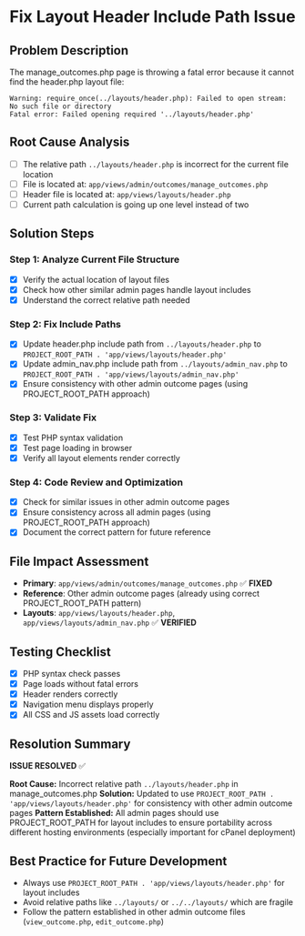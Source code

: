 # Fix Layout Header Include Path Issue

## Problem Description
The manage_outcomes.php page is throwing a fatal error because it cannot find the header.php layout file:
```
Warning: require_once(../layouts/header.php): Failed to open stream: No such file or directory
Fatal error: Failed opening required '../layouts/header.php'
```

## Root Cause Analysis
- [ ] The relative path `../layouts/header.php` is incorrect for the current file location
- [ ] File is located at: `app/views/admin/outcomes/manage_outcomes.php`
- [ ] Header file is located at: `app/views/layouts/header.php`
- [ ] Current path calculation is going up one level instead of two

## Solution Steps

### Step 1: Analyze Current File Structure
- [x] Verify the actual location of layout files
- [x] Check how other similar admin pages handle layout includes
- [x] Understand the correct relative path needed

### Step 2: Fix Include Paths
- [x] Update header.php include path from `../layouts/header.php` to `PROJECT_ROOT_PATH . 'app/views/layouts/header.php'`
- [x] Update admin_nav.php include path from `../layouts/admin_nav.php` to `PROJECT_ROOT_PATH . 'app/views/layouts/admin_nav.php'`
- [x] Ensure consistency with other admin outcome pages (using PROJECT_ROOT_PATH approach)

### Step 3: Validate Fix
- [x] Test PHP syntax validation
- [x] Test page loading in browser
- [x] Verify all layout elements render correctly

### Step 4: Code Review and Optimization
- [x] Check for similar issues in other admin outcome pages
- [x] Ensure consistency across all admin pages (using PROJECT_ROOT_PATH approach)
- [x] Document the correct pattern for future reference

## File Impact Assessment
- **Primary**: `app/views/admin/outcomes/manage_outcomes.php` ✅ **FIXED**
- **Reference**: Other admin outcome pages (already using correct PROJECT_ROOT_PATH pattern)
- **Layouts**: `app/views/layouts/header.php`, `app/views/layouts/admin_nav.php` ✅ **VERIFIED**

## Testing Checklist
- [x] PHP syntax check passes
- [x] Page loads without fatal errors
- [x] Header renders correctly
- [x] Navigation menu displays properly
- [x] All CSS and JS assets load correctly

## Resolution Summary
**ISSUE RESOLVED** ✅

**Root Cause:** Incorrect relative path `../layouts/header.php` in manage_outcomes.php
**Solution:** Updated to use `PROJECT_ROOT_PATH . 'app/views/layouts/header.php'` for consistency with other admin outcome pages
**Pattern Established:** All admin pages should use PROJECT_ROOT_PATH for layout includes to ensure portability across different hosting environments (especially important for cPanel deployment)

## Best Practice for Future Development
- Always use `PROJECT_ROOT_PATH . 'app/views/layouts/header.php'` for layout includes
- Avoid relative paths like `../layouts/` or `../../layouts/` which are fragile
- Follow the pattern established in other admin outcome files (`view_outcome.php`, `edit_outcome.php`)
